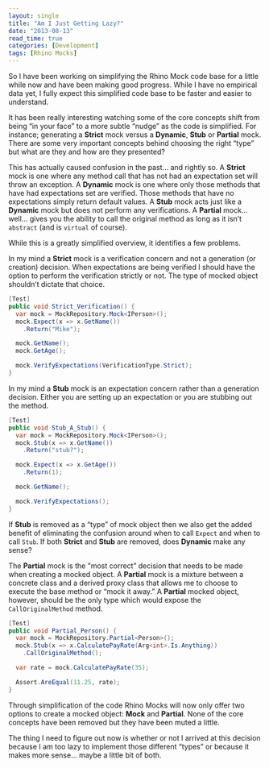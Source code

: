 ```yaml
---
layout: single
title: "Am I Just Getting Lazy?"
date: "2013-08-13"
read_time: true
categories: [Development]
tags: [Rhino Mocks]
---
```


So I have been working on simplifying the Rhino Mock code base for a little while now and have been making good progress. 
While I have no empirical data yet, I fully expect this simplified code base to be faster and easier to understand.

It has been really interesting watching some of the core concepts shift from being “in your face” to a more subtle “nudge” as the code is simplified. 
For instance; generating a **Strict** mock versus a **Dynamic**, **Stub** or **Partial** mock. 
There are some very important concepts behind choosing the right “type” but what are they and how are they presented?

This has actually caused confusion in the past… and rightly so. A **Strict** mock is one where any method call that has not had an expectation set will throw an exception. 
A **Dynamic** mock is one where only those methods that have had expectations set are verified. Those methods that have no expectations simply return default values. 
A **Stub** mock acts just like a **Dynamic** mock but does not perform any verifications. 
A **Partial** mock… well… gives you the ability to call the original method as long as it isn’t `abstract` (and is `virtual` of course).

While this is a greatly simplified overview, it identifies a few problems.

In my mind a **Strict** mock is a verification concern and not a generation (or creation) decision. 
When expectations are being verified I should have the option to perform the verification strictly or not. 
The type of mocked object shouldn’t dictate that choice.

```csharp
[Test]
public void Strict_Verification() {
  var mock = MockRepository.Mock<IPerson>();
  mock.Expect(x => x.GetName())
    .Return("Mike");

  mock.GetName();
  mock.GetAge();

  mock.VerifyExpectations(VerificationType.Strict);
}
```

In my mind a **Stub** mock is an expectation concern rather than a generation decision. 
Either you are setting up an expectation or you are stubbing out the method.

```csharp
[Test]
public void Stub_A_Stub() {
  var mock = MockRepository.Mock<IPerson>();
  mock.Stub(x => x.GetName())
    .Return("stub?");

  mock.Expect(x => x.GetAge())
    .Return(1);

  mock.GetName();

  mock.VerifyExpectations();
}
```

If **Stub** is removed as a “type” of mock object then we also get the added benefit of eliminating the confusion around when to call `Expect` and when to call `Stub`. 
If both **Strict** and **Stub** are removed, does **Dynamic** make any sense?

The **Partial** mock is the "most correct” decision that needs to be made when creating a mocked object. 
A **Partial** mock is a mixture between a concrete class and a derived proxy class that allows me to choose to execute the base method or “mock it away.” 
A **Partial** mocked object, however, should be the only type which would expose the `CallOriginalMethod` method.

```csharp
[Test]
public void Partial_Person() {
  var mock = MockRepository.Partial<Person>();
  mock.Stub(x => x.CalculatePayRate(Arg<int>.Is.Anything))
    .CallOriginalMethod();

  var rate = mock.CalculatePayRate(35);

  Assert.AreEqual(11.25, rate);
}
```

Through simplification of the code Rhino Mocks will now only offer two options to create a mocked object: **Mock** and **Partial**. 
None of the core concepts have been removed but they have been muted a little.

The thing I need to figure out now is whether or not I arrived at this decision because I am too lazy to implement those different “types” or 
because it makes more sense… maybe a little bit of both.

